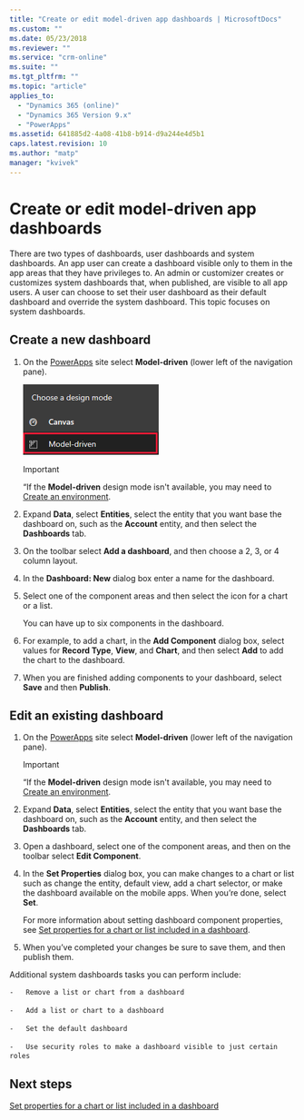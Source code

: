 ```yaml
---
title: "Create or edit model-driven app dashboards | MicrosoftDocs"
ms.custom: ""
ms.date: 05/23/2018
ms.reviewer: ""
ms.service: "crm-online"
ms.suite: ""
ms.tgt_pltfrm: ""
ms.topic: "article"
applies_to: 
  - "Dynamics 365 (online)"
  - "Dynamics 365 Version 9.x"
  - "PowerApps"
ms.assetid: 641885d2-4a08-41b8-b914-d9a244e4d5b1
caps.latest.revision: 10
ms.author: "matp"
manager: "kvivek"
---
```

# Create or edit model-driven app dashboards

There are two types of dashboards, user dashboards and system dashboards. An app user can create a dashboard visible only to them in the app areas that they have privileges to. An admin or customizer creates or customizes system dashboards that, when published, are visible to all app users. A user can choose to set their user dashboard as their default dashboard and override the system dashboard. This topic focuses on system dashboards.  
  
<a name="BKMK_createdashboard"></a>   
## Create a new dashboard  
  
1.  On the [PowerApps](https://web.powerapps.com/?utm_source=padocs&utm_medium=linkinadoc&utm_campaign=referralsfromdoc) site select **Model-driven** (lower left of the navigation pane).

    ![Model-driven design mode](media/model-driven-switch.png)

    > [!IMPORTANT]
    > “If the **Model-driven** design mode isn't available, you may need to [Create an environment](https://docs.microsoft.com/powerapps/administrator/create-environment).   
  
2. Expand **Data**, select **Entities**, select the entity that you want base the dashboard on, such as the **Account** entity, and then select the **Dashboards** tab. 

3. On the toolbar select **Add a dashboard**, and then choose a 2, 3, or 4 column layout.  
  
4.  In the **Dashboard: New** dialog box enter a name for the dashboard.  
  
5.  Select one of the component areas and then select the icon for a chart or a list.  
  
     You can have up to six components in the dashboard.  
  
6.  For example, to add a chart, in the **Add Component** dialog box, select values for **Record Type**, **View**, and **Chart**, and then select **Add** to add the chart to the dashboard.  
  
7.  When you are finished adding components to your dashboard, select **Save** and then **Publish**.  
  
<a name="BKMK_editdashboard"></a>   
## Edit an existing dashboard  
  
1. On the [PowerApps](https://web.powerapps.com/?utm_source=padocs&utm_medium=linkinadoc&utm_campaign=referralsfromdoc) site select **Model-driven** (lower left of the navigation pane).

    > [!IMPORTANT]
    > “If the **Model-driven** design mode isn't available, you may need to [Create an environment](https://docs.microsoft.com/powerapps/administrator/create-environment).    
  
2. Expand **Data**, select **Entities**, select the entity that you want base the dashboard on, such as the **Account** entity, and then select the **Dashboards** tab.  

3. Open a dashboard, select one of the component areas, and then on the toolbar select **Edit Component**.  
  
4.  In the **Set Properties** dialog box, you can make changes to a chart or list such as change the entity, default view, add a chart selector, or make the dashboard available on the mobile apps. When you’re done, select **Set**.  
  
     For more information about setting dashboard component properties, see [Set properties for a chart or list included in a dashboard](set-properties-chart-list-included-dashboard.md).  
  
4.  When you’ve completed your changes be sure to save them, and then publish them.  
  
 Additional system dashboards tasks you can perform include:  
  
    -   Remove a list or chart from a dashboard  
  
    -   Add a list or chart to a dashboard  
  
    -   Set the default dashboard  
  
    -   Use security roles to make a dashboard visible to just certain roles    
  
## Next steps  
[Set properties for a chart or list included in a dashboard](set-properties-chart-list-included-dashboard.md)
